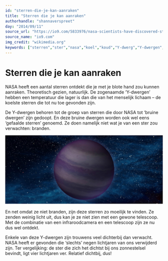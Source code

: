 ```yaml
---
id: "sterren-die-je-kan-aanraken"
title: "Sterren die je kan aanraken"
authorhandle: "shannaverspreet"
day: "2014/09/11"
source_url: "https://io9.com/5833976/nasa-scientists-have-discovered-stars-that-are-cool-enough-to-touch"
source_name: "io9.com"
img_credit: "wikimedia.org"
keywords: ["sterren","ster","nasa","koel","koud","Y-dwerg","Y-dwergen","dwergster","ontdekt"]
---
```

# Sterren die je kan aanraken
NASA heeft een aantal sterren ontdekt die je met je blote hand zou kunnen aanraken. Theoretisch gezien, natuurlijk. De zogenaamde ‘Y-dwergen’ hebben een temperatuur die lager is dan die van het menselijk lichaam – de koelste sterren die tot nu toe gevonden zijn.

De Y-dwergen behoren tot de groep van sterren die door NASA tot ‘bruine dwergen’ zijn gedoopt. En deze bruine dwergen worden ook wel eens ‘gefaalde sterren’ genoemd. Ze doen namelijk niet wat je van een ster zou verwachten: branden.

![wikimedia.org - zo zou een Y-dwerg eruit kunnen zien, volgens een (onbekende) artiest](2.jpg "Credit: wikimedia.org - zo zou een Y-dwerg eruit kunnen zien, volgens een (onbekende) artiest")

En net omdat ze niet branden, zijn deze sterren zo moeilijk te vinden. Ze zenden weinig licht uit, dus kan je ze niet zien met een gewone telescoop. Met de combinatie van een infraroodcamera en een telescoop zijn ze nu dus wel ontdekt.

Enkele van deze Y-dwergen zijn trouwens veel dichterbij dan verwacht. NASA heeft er gevonden die ‘slechts’ negen lichtjaren van ons verwijderd zijn. Ter vergelijking: de ster die zich het dichtst bij ons zonnestelsel bevindt, ligt vier lichtjaren ver. Relatief dichtbij, dus!